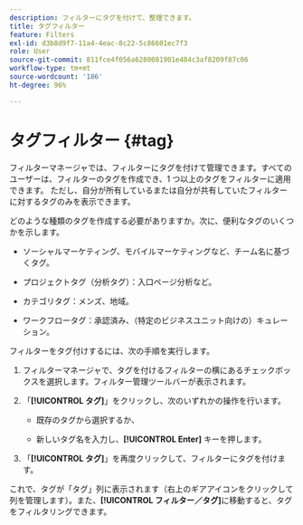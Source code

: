 ```yaml
---
description: フィルターにタグを付けて、整理できます。
title: タグフィルター
feature: Filters
exl-id: d3b8d9f7-11a4-4eac-8c22-5c86601ec7f3
role: User
source-git-commit: 811fce4f056a6280081901e484c3af8209f87c06
workflow-type: tm+mt
source-wordcount: '186'
ht-degree: 96%

---
```


# タグフィルター {#tag}

フィルターマネージャでは、フィルターにタグを付けて管理できます。すべてのユーザーは、フィルターのタグを作成でき、1 つ以上のタグをフィルターに適用できます。 ただし、自分が所有しているまたは自分が共有していたフィルターに対するタグのみを表示できます。

どのような種類のタグを作成する必要がありますか。次に、便利なタグのいくつかを示します。

* ソーシャルマーケティング、モバイルマーケティングなど、チーム名に基づくタグ。

* プロジェクトタグ（分析タグ）：入口ページ分析など。

* カテゴリタグ：メンズ、地域。

* ワークフロータグ：承認済み、（特定のビジネスユニット向けの）キュレーション。

フィルターをタグ付けするには、次の手順を実行します。

1. フィルターマネージャで、タグを付けるフィルターの横にあるチェックボックスを選択します。フィルター管理ツールバーが表示されます。

1. 「**[!UICONTROL タグ]**」をクリックし、次のいずれかの操作を行います。

   * 既存のタグから選択するか、

   * 新しいタグ名を入力し、**[!UICONTROL Enter]** キーを押します。

1. 「**[!UICONTROL タグ]**」を再度クリックして、フィルターにタグを付けます。

これで、タグが「タグ」列に表示されます（右上のギアアイコンをクリックして列を管理します）。また、**[!UICONTROL フィルター／タグ]**&#x200B;に移動すると、タグをフィルタリングできます。
